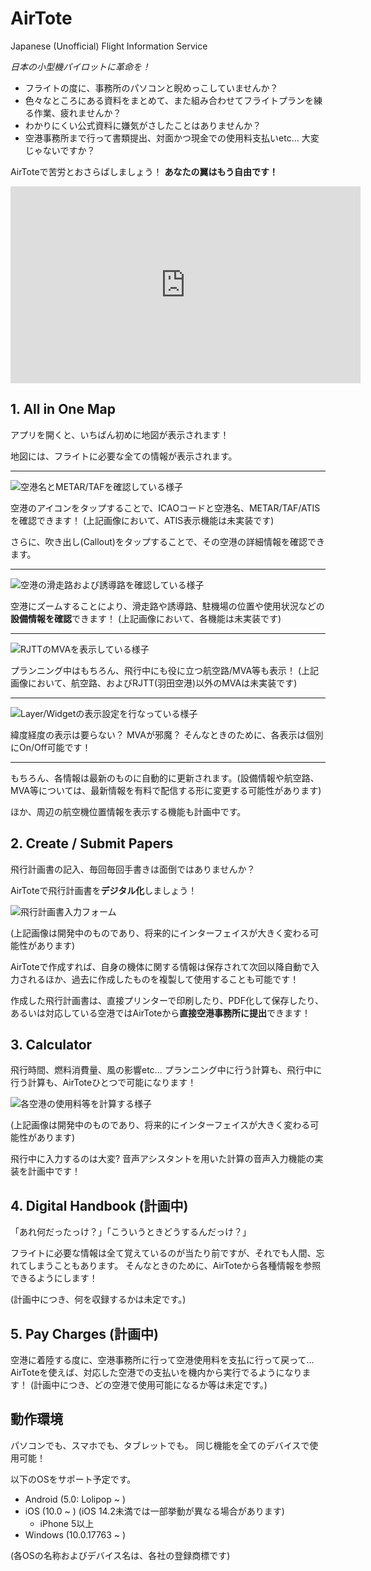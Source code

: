 # AirTote

Japanese (Unofficial) Flight Information Service

_日本の小型機パイロットに革命を！_

- フライトの度に、事務所のパソコンと睨めっこしていませんか？
- 色々なところにある資料をまとめて、また組み合わせてフライトプランを練る作業、疲れませんか？
- わかりにくい公式資料に嫌気がさしたことはありませんか？
- 空港事務所まで行って書類提出、対面かつ現金での使用料支払いetc... 大変じゃないですか？

AirToteで苦労とおさらばしましょう！ **あなたの翼はもう自由です！**

<iframe width="560" height="315" src="https://www.youtube-nocookie.com/embed/asBaW7ni6dc" title="YouTube video player" frameborder="0" allow="accelerometer; autoplay; clipboard-write; encrypted-media; gyroscope; picture-in-picture" allowfullscreen></iframe>

## 1. All in One Map

アプリを開くと、いちばん初めに地図が表示されます！

地図には、フライトに必要な全ての情報が表示されます。

---

![空港名とMETAR/TAFを確認している様子](./images/20220725_001.PNG)

空港のアイコンをタップすることで、ICAOコードと空港名、METAR/TAF/ATISを確認できます！
(上記画像において、ATIS表示機能は未実装です)

さらに、吹き出し(Callout)をタップすることで、その空港の詳細情報を確認できます。

---

![空港の滑走路および誘導路を確認している様子](./images/20220725_002.PNG)

空港にズームすることにより、滑走路や誘導路、駐機場の位置や使用状況などの**設備情報を確認**できます！
(上記画像において、各機能は未実装です)

---

![RJTTのMVAを表示している様子](./images/20220725_003.PNG)

プランニング中はもちろん、飛行中にも役に立つ航空路/MVA等も表示！
(上記画像において、航空路、およびRJTT(羽田空港)以外のMVAは未実装です)

---

![Layer/Widgetの表示設定を行なっている様子](./images/20220725_004.PNG)

緯度経度の表示は要らない？ MVAが邪魔？
そんなときのために、各表示は個別にOn/Off可能です！

---

もちろん、各情報は最新のものに自動的に更新されます。(設備情報や航空路、MVA等については、最新情報を有料で配信する形に変更する可能性があります)

ほか、周辺の航空機位置情報を表示する機能も計画中です。

## 2. Create / Submit Papers

飛行計画書の記入、毎回毎回手書きは面倒ではありませんか？

AirToteで飛行計画書を**デジタル化**しましょう！

![飛行計画書入力フォーム](./images/20220725_005.PNG)

(上記画像は開発中のものであり、将来的にインターフェイスが大きく変わる可能性があります)

AirToteで作成すれば、自身の機体に関する情報は保存されて次回以降自動で入力されるほか、過去に作成したものを複製して使用することも可能です！

作成した飛行計画書は、直接プリンターで印刷したり、PDF化して保存したり、あるいは対応している空港ではAirToteから**直接空港事務所に提出**できます！

## 3. Calculator

飛行時間、燃料消費量、風の影響etc... プランニング中に行う計算も、飛行中に行う計算も、AirToteひとつで可能になります！

![各空港の使用料等を計算する様子](./images/20220725_006.PNG)

(上記画像は開発中のものであり、将来的にインターフェイスが大きく変わる可能性があります)

飛行中に入力するのは大変? 音声アシスタントを用いた計算の音声入力機能の実装を計画中です！

## 4. Digital Handbook (計画中)

「あれ何だったっけ？」「こういうときどうするんだっけ？」

フライトに必要な情報は全て覚えているのが当たり前ですが、それでも人間、忘れてしまうこともあります。
そんなときのために、AirToteから各種情報を参照できるようにします！

(計画中につき、何を収録するかは未定です。)

## 5. Pay Charges (計画中)

空港に着陸する度に、空港事務所に行って空港使用料を支払に行って戻って…
AirToteを使えば、対応した空港での支払いを機内から実行でるようになります！ (計画中につき、どの空港で使用可能になるか等は未定です。)

## 動作環境

パソコンでも、スマホでも、タブレットでも。
同じ機能を全てのデバイスで使用可能！

以下のOSをサポート予定です。

- Android (5.0: Lolipop ~ )
- iOS (10.0 ~ ) (iOS 14.2未満では一部挙動が異なる場合があります)
  - iPhone 5以上
- Windows (10.0.17763 ~ )

(各OSの名称およびデバイス名は、各社の登録商標です)
